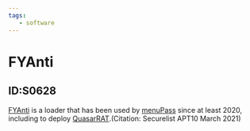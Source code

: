 ```yaml
---
tags:
   - software
---
```

# FYAnti
## ID:S0628
[FYAnti](software/S0628) is a loader that has been used by [menuPass](groups/G0045) since at least 2020, including to deploy [QuasarRAT](software/S0262).(Citation: Securelist APT10 March 2021)
